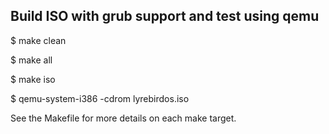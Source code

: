 ## Build ISO with grub support and test using qemu

$ make clean

$ make all

$ make iso

$ qemu-system-i386 -cdrom lyrebirdos.iso


See the Makefile for more details on each make target.
